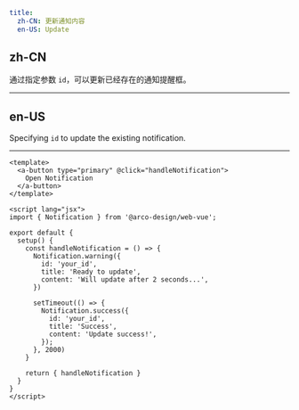 ```yaml
title:
  zh-CN: 更新通知内容
  en-US: Update
```

## zh-CN

通过指定参数 `id`，可以更新已经存在的通知提醒框。

---

## en-US

Specifying `id` to update the existing notification.

---

```vue
<template>
  <a-button type="primary" @click="handleNotification">
    Open Notification
  </a-button>
</template>

<script lang="jsx">
import { Notification } from '@arco-design/web-vue';

export default {
  setup() {
    const handleNotification = () => {
      Notification.warning({
        id: 'your_id',
        title: 'Ready to update',
        content: 'Will update after 2 seconds...',
      })

      setTimeout(() => {
        Notification.success({
          id: 'your_id',
          title: 'Success',
          content: 'Update success!',
        });
      }, 2000)
    }

    return { handleNotification }
  }
}
</script>
```
